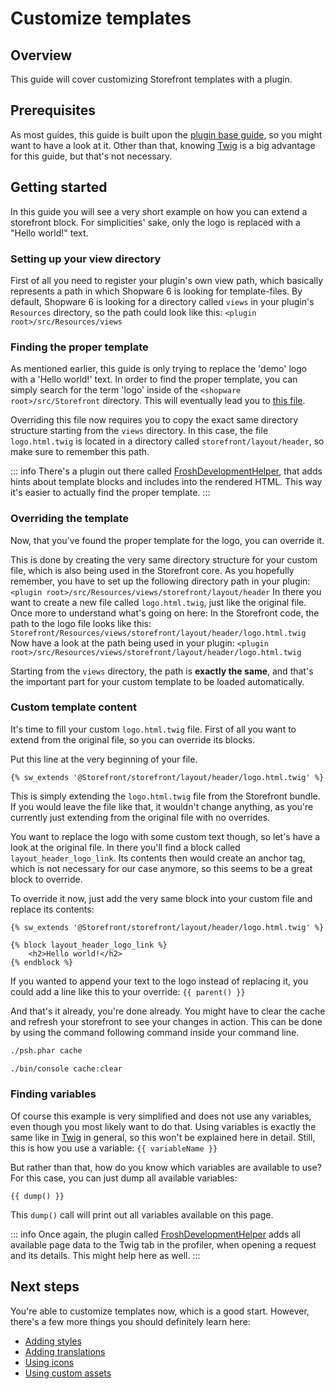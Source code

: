 # Customize templates

## Overview

This guide will cover customizing Storefront templates with a plugin.

## Prerequisites

As most guides, this guide is built upon the [plugin base guide](../plugin-base-guide), so you might want to have a look at it. Other than that, knowing [Twig](https://twig.symfony.com/) is a big advantage for this guide, but that's not necessary.

## Getting started

In this guide you will see a very short example on how you can extend a storefront block. For simplicities' sake, only the logo is replaced with a "Hello world!" text.

### Setting up your view directory

First of all you need to register your plugin's own view path, which basically represents a path in which Shopware 6 is looking for template-files. By default, Shopware 6 is looking for a directory called `views` in your plugin's `Resources` directory, so the path could look like this: `<plugin root>/src/Resources/views`

### Finding the proper template

As mentioned earlier, this guide is only trying to replace the 'demo' logo with a 'Hello world!' text. In order to find the proper template, you can simply search for the term 'logo' inside of the `<shopware root>/src/Storefront` directory. This will eventually lead you to [this file](https://github.com/shopware/platform/blob/v6.3.4.1/src/Storefront/Resources/views/storefront/layout/header/logo.html.twig).

Overriding this file now requires you to copy the exact same directory structure starting from the `views` directory. In this case, the file `logo.html.twig` is located in a directory called `storefront/layout/header`, so make sure to remember this path.

::: info
There's a plugin out there called [FroshDevelopmentHelper](https://github.com/FriendsOfShopware/FroshDevelopmentHelper), that adds hints about template blocks and includes into the rendered HTML. This way it's easier to actually find the proper template.
:::

### Overriding the template

Now, that you've found the proper template for the logo, you can override it.

This is done by creating the very same directory structure for your custom file, which is also being used in the Storefront core. As you hopefully remember, you have to set up the following directory path in your plugin: `<plugin root>/src/Resources/views/storefront/layout/header` In there you want to create a new file called `logo.html.twig`, just like the original file. Once more to understand what's going on here: In the Storefront code, the path to the logo file looks like this: `Storefront/Resources/views/storefront/layout/header/logo.html.twig` Now have a look at the path being used in your plugin: `<plugin root>/src/Resources/views/storefront/layout/header/logo.html.twig`

Starting from the `views` directory, the path is **exactly the same**, and that's the important part for your custom template to be loaded automatically.

### Custom template content

It's time to fill your custom `logo.html.twig` file. First of all you want to extend from the original file, so you can override its blocks.

Put this line at the very beginning of your file.

```text
{% sw_extends '@Storefront/storefront/layout/header/logo.html.twig' %}
```

This is simply extending the `logo.html.twig` file from the Storefront bundle. If you would leave the file like that, it wouldn't change anything, as you're currently just extending from the original file with no overrides.

You want to replace the logo with some custom text though, so let's have a look at the original file. In there you'll find a block called `layout_header_logo_link`. Its contents then would create an anchor tag, which is not necessary for our case anymore, so this seems to be a great block to override.

To override it now, just add the very same block into your custom file and replace its contents:

```text
{% sw_extends '@Storefront/storefront/layout/header/logo.html.twig' %}

{% block layout_header_logo_link %}
    <h2>Hello world!</h2>
{% endblock %}
```

If you wanted to append your text to the logo instead of replacing it, you could add a line like this to your override: `{{ parent() }}`

And that's it already, you're done already. You might have to clear the cache and refresh your storefront to see your changes in action. This can be done by using the command following command inside your command line.

<Tabs>
<Tab title="Development template">

```bash
./psh.phar cache
```
</Tab>

<Tab title="Production template">

```bash
./bin/console cache:clear
```
</Tab>
</Tabs>

### Finding variables

Of course this example is very simplified and does not use any variables, even though you most likely want to do that. Using variables is exactly the same like in [Twig](https://twig.symfony.com/doc/3.x/templates.html#variables) in general, so this won't be explained here in detail. Still, this is how you use a variable: `{{ variableName }}`

But rather than that, how do you know which variables are available to use? For this case, you can just dump all available variables:

```text
{{ dump() }}
```

This `dump()` call will print out all variables available on this page.

::: info
Once again, the plugin called [FroshDevelopmentHelper](https://github.com/FriendsOfShopware/FroshDevelopmentHelper) adds all available page data to the Twig tab in the profiler, when opening a request and its details. This might help here as well.
:::

## Next steps

You're able to customize templates now, which is a good start. However, there's a few more things you should definitely learn here:

* [Adding styles](add-custom-styling)
* [Adding translations](add-translations)
* [Using icons]()
* [Using custom assets](add-custom-assets)
